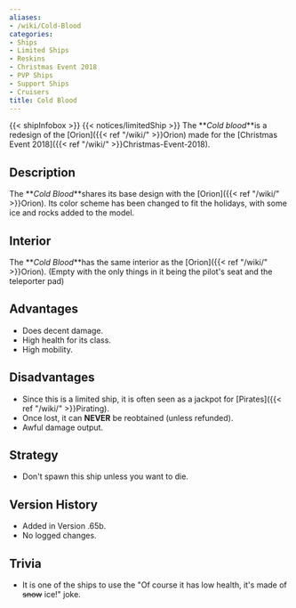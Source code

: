 ```yaml
---
aliases:
- /wiki/Cold-Blood
categories:
- Ships
- Limited Ships
- Reskins
- Christmas Event 2018
- PVP Ships
- Support Ships
- Cruisers
title: Cold Blood
---
```


{{< shipInfobox >}} {{< notices/limitedShip >}} The **_Cold blood_**is a redesign of the [Orion]({{< ref "/wiki/" >}}Orion) made for the [Christmas Event 2018]({{< ref "/wiki/" >}}Christmas-Event-2018).

## Description

The **_Cold Blood_**shares its base design with the [Orion]({{< ref "/wiki/" >}}Orion). Its color scheme has been changed to fit the holidays, with some ice and rocks added to the model.

## Interior

The **_Cold Blood_**has the same interior as the [Orion]({{< ref "/wiki/" >}}Orion). (Empty with the only things in it being the pilot's seat and the teleporter pad)

## Advantages

- Does decent damage.
- High health for its class.
- High mobility.

## Disadvantages

- Since this is a limited ship, it is often seen as a jackpot for [Pirates]({{< ref "/wiki/" >}}Pirating).
- Once lost, it can **NEVER** be reobtained (unless refunded).
- Awful damage output.

## Strategy

- Don't spawn this ship unless you want to die.

## Version History 

- Added in Version .65b.
- No logged changes.

## Trivia

- It is one of the ships to use the "Of course it has low health, it's made of <s>snow</s> ice!" joke.